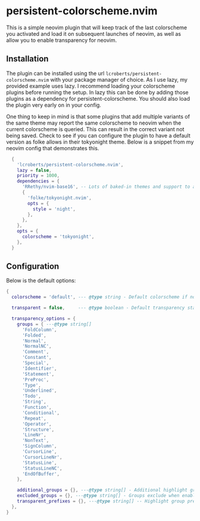 # persistent-colorscheme.nvim

This is a simple neovim plugin that will keep track of the last colorscheme you activated and load it on subsequent launches of neovim, as well as allow you to enable transparency for neovim.

## Installation

The plugin can be installed using the url `lcroberts/persistent-colorscheme.nvim` with your package manager of choice. As I use lazy, my provided example uses lazy. I recommend loading your colorscheme plugins before running the setup. In lazy this can be done by adding those plugins as a dependency for persistent-colorscheme. You should also load the plugin very early on in your config.

One thing to keep in mind is that some plugins that add multiple variants of the same theme may report the same colorscheme to neovim when the current colorscheme is queried. This can result in the correct variant not being saved. Check to see if you can configure the plugin to have a default version as folke allows in their tokyonight theme. Below is a snippet from my neovim config that demonstrates this.

```lua
  {
    'lcroberts/persistent-colorscheme.nvim',
    lazy = false,
    priority = 1000,
    dependencies = {
      'RRethy/nvim-base16', -- Lots of baked-in themes and support to add more
      {
        'folke/tokyonight.nvim',
        opts = {
          style = 'night',
        },
      },
    },
    opts = {
      colorscheme = 'tokyonight',
    },
  }
```

## Configuration

Below is the default options:

```lua
{
  colorscheme = 'default', --- @type string - Default colorscheme if no cached data is found

  transparent = false,     --- @type boolean - Default transparency status if no cached data is found

  transparency_options = {
    groups = { ---@type string[]
      'FoldColumn',
      'Folded',
      'Normal',
      'NormalNC',
      'Comment',
      'Constant',
      'Special',
      'Identifier',
      'Statement',
      'PreProc',
      'Type',
      'Underlined',
      'Todo',
      'String',
      'Function',
      'Conditional',
      'Repeat',
      'Operator',
      'Structure',
      'LineNr',
      'NonText',
      'SignColumn',
      'CursorLine',
      'CursorLineNr',
      'StatusLine',
      'StatusLineNC',
      'EndOfBuffer',
    },

    additional_groups = {}, ---@type string[] - Additional highlight groups to be made transparent
    excluded_groups = {}, ---@type string[] - Groups exclude when enabling transparency
    transparent_prefixes = {}, ---@type string[] -- Highlight group prefixes to make transparent. All highlight groups starting with a prefix will be made transparent.
  },
}
```
